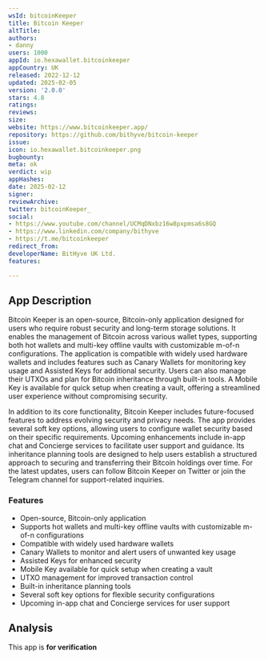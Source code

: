 ```yaml
---
wsId: bitcoinKeeper
title: Bitcoin Keeper
altTitle: 
authors:
- danny
users: 1000
appId: io.hexawallet.bitcoinkeeper
appCountry: UK
released: 2022-12-12
updated: 2025-02-05
version: '2.0.0'
stars: 4.8
ratings: 
reviews: 
size: 
website: https://www.bitcoinkeeper.app/
repository: https://github.com/bithyve/bitcoin-keeper
issue: 
icon: io.hexawallet.bitcoinkeeper.png
bugbounty: 
meta: ok
verdict: wip
appHashes: 
date: 2025-02-12
signer: 
reviewArchive: 
twitter: bitcoinKeeper_
social:
- https://www.youtube.com/channel/UCMqDNxbz16w8pxpmsa6s8GQ
- https://www.linkedin.com/company/bithyve
- https://t.me/bitcoinkeeper
redirect_from: 
developerName: BitHyve UK Ltd.
features: 

---
```


## App Description 

Bitcoin Keeper is an open-source, Bitcoin-only application designed for users who require robust security and long-term storage solutions. It enables the management of Bitcoin across various wallet types, supporting both hot wallets and multi-key offline vaults with customizable m-of-n configurations. The application is compatible with widely used hardware wallets and includes features such as Canary Wallets for monitoring key usage and Assisted Keys for additional security. Users can also manage their UTXOs and plan for Bitcoin inheritance through built-in tools. A Mobile Key is available for quick setup when creating a vault, offering a streamlined user experience without compromising security.

In addition to its core functionality, Bitcoin Keeper includes future-focused features to address evolving security and privacy needs. The app provides several soft key options, allowing users to configure wallet security based on their specific requirements. Upcoming enhancements include in-app chat and Concierge services to facilitate user support and guidance. Its inheritance planning tools are designed to help users establish a structured approach to securing and transferring their Bitcoin holdings over time. For the latest updates, users can follow Bitcoin Keeper on Twitter or join the Telegram channel for support-related inquiries.

### Features

-   Open-source, Bitcoin-only application
-   Supports hot wallets and multi-key offline vaults with customizable m-of-n configurations
-   Compatible with widely used hardware wallets
-   Canary Wallets to monitor and alert users of unwanted key usage
-   Assisted Keys for enhanced security
-   Mobile Key available for quick setup when creating a vault
-   UTXO management for improved transaction control
-   Built-in inheritance planning tools
-   Several soft key options for flexible security configurations
-   Upcoming in-app chat and Concierge services for user support

## Analysis

This app is **for verification**